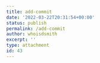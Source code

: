 ```yaml
---
title: add-commit
date: '2022-03-22T20:31:54+00:00'
status: publish
permalink: /add-commit
author: whoisdsmith
excerpt: ''
type: attachment
id: 43
---
```

<!DOCTYPE html PUBLIC "-//W3C//DTD HTML 4.0 Transitional//EN" "http://www.w3.org/TR/REC-html40/loose.dtd">
<?xml encoding="UTF-8">
